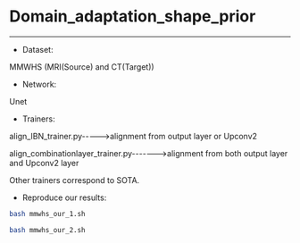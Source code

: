 # Domain_adaptation_shape_prior
-----
* Dataset:

MMWHS (MRI(Source) and CT(Target))

* Network: 

Unet

* Trainers:

align_IBN_trainer.py----->alignment from output layer or Upconv2

align_combinationlayer_trainer.py------->alignment from both output layer and Upconv2 layer

Other trainers correspond to SOTA.

* Reproduce our results:

```bash
bash mmwhs_our_1.sh
```
```bash
bash mmwhs_our_2.sh
```
